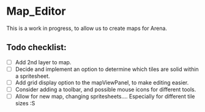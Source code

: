 # Map_Editor

This is a work in progress, to allow us to create maps for Arena.

## Todo checklist:
- [ ] Add 2nd layer to map.
- [ ] Decide and implement an option to determine which tiles are solid within a spritesheet.
- [ ] Add grid display option to the mapViewPanel, to make editing easier.
- [ ] Consider adding a toolbar, and possible mouse icons for different tools.
- [ ] Allow for new map, changing spritesheets.... Especially for different tile sizes :S

